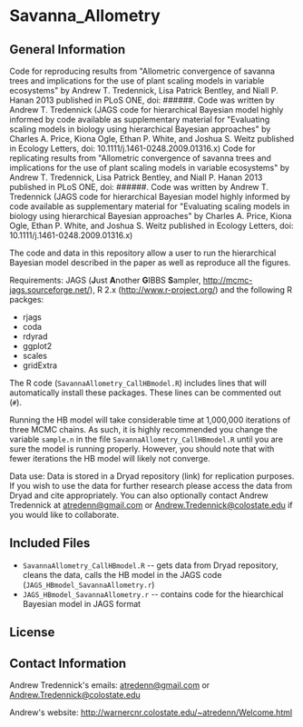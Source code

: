 Savanna_Allometry
========================================================

General Information
-------------------------

Code for reproducing results from "Allometric convergence of savanna trees and implications for the use of plant scaling models in variable ecosystems" by Andrew T. Tredennick, Lisa Patrick Bentley, and Niall P. Hanan 2013 published in PLoS ONE, doi: ######. Code was written by Andrew T. Tredennick (JAGS code for hierarchical Bayesian model highly informed by code available as supplementary material for "Evaluating scaling models in biology using hierarchical Bayesian approaches" by Charles A. Price, Kiona Ogle, Ethan P. White, and Joshua S. Weitz published in Ecology Letters, doi: 10.1111/j.1461-0248.2009.01316.x)
Code for replicating results from "Allometric convergence of savanna trees and implications for the use of plant scaling models in variable ecosystems" by Andrew T. Tredennick, Lisa Patrick Bentley, and Niall P. Hanan 2013 published in PLoS ONE, doi: ######. Code was written by Andrew T. Tredennick (JAGS code for hierarchical Bayesian model highly informed by code available as supplementary material for "Evaluating scaling models in biology using hierarchical Bayesian approaches" by Charles A. Price, Kiona Ogle, Ethan P. White, and Joshua S. Weitz published in Ecology Letters, doi: 10.1111/j.1461-0248.2009.01316.x)

The code and data in this repository allow a user to run the hierarchical Bayesian model described in the paper as well as reproduce all the figures.

Requirements: JAGS (**J**ust **A**nother **G**IBBS **S**ampler, http://mcmc-jags.sourceforge.net/), R 2.x (http://www.r-project.org/) and the following R packges:
* rjags
* coda
* rdyrad
* ggplot2
* scales
* gridExtra

The R code (``SavannaAllometry_CallHBmodel.R``) includes lines that will automatically install these packages. These lines can be commented out (``#``).

Running the HB model will take considerable time at 1,000,000 iterations of three MCMC chains. As such, it is highly recommended you change the variable ``sample.n`` in the file ``SavannaAllometry_CallHBmodel.R`` until you are sure the model is running properly. However, you should note that with fewer iterations the HB model will likely not converge.

Data use: Data is stored in a Dryad repository (link) for replication purposes. If you wish to use the data for further research please access the data from Dryad and cite appropriately. You can also optionally contact Andrew Tredennick at atredenn@gmail.com or Andrew.Tredennick@colostate.edu if you would like to collaborate.

Included Files
-------------------------
* ``SavannaAllometry_CallHBmodel.R`` -- gets data from Dryad repository, cleans the data, calls the HB model in the JAGS code (``JAGS_HBmodel_SavannaAllometry.r``)
* ``JAGS_HBmodel_SavannaAllometry.r`` -- contains code for the hiearchical Bayesian model in JAGS format

License
-------------------------


Contact Information
-------------------------
Andrew Tredennick's emails: atredenn@gmail.com or Andrew.Tredennick@colostate.edu

Andrew's website: http://warnercnr.colostate.edu/~atredenn/Welcome.html
